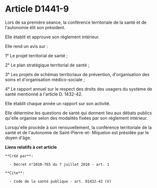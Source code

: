 # Article D1441-9

Lors de sa première séance, la conférence territoriale de la santé et de l'autonomie élit son président. 

Elle établit et approuve son règlement intérieur. 

Elle rend un avis sur : 

1° Le projet territorial de santé ; 

2° Le plan stratégique territorial de santé ; 

3° Les projets de schémas territoriaux de prévention, d'organisation des soins et d'organisation médico-sociale ; 

4° Le rapport annuel sur le respect des droits des usagers du système de santé mentionné à l'article D. 1432-42. 

Elle établit chaque année un rapport sur son activité. 

Elle détermine les questions de santé qui donnent lieu aux débats publics qu'elle organise selon des modalités fixées par son
règlement intérieur. 

Lorsqu'elle procède à son renouvellement, la conférence territoriale de la santé et de l'autonomie de Saint-Pierre-et-
Miquelon est présidée par le doyen d'âge.

**Liens relatifs à cet article**

	**Créé par**:

	  - Décret n°2010-765 du 7 juillet 2010 - art. 1

	**Cite**:

	  - Code de la santé publique - art. D1432-42 (V)

